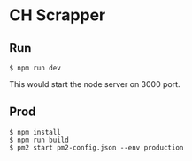 # CH Scrapper

## Run
    $ npm run dev
This would start the node server on 3000 port.


## Prod
    $ npm install
    $ npm run build
    $ pm2 start pm2-config.json --env production
                       

